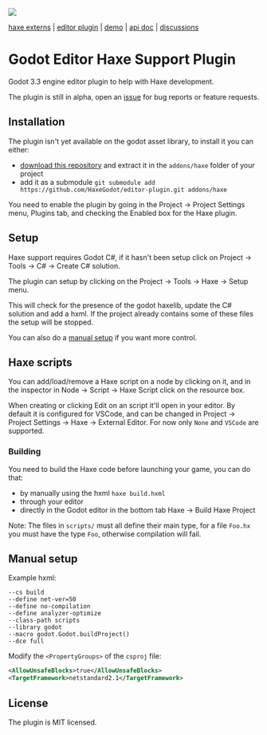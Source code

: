 ![](https://raw.github.com/HaxeGodot/godot/main/.github/logo.png)

[haxe externs](https://github.com/HaxeGodot/godot) | [editor plugin](https://github.com/HaxeGodot/editor-plugin) | [demo](https://github.com/HaxeGodot/squash-the-creeps-3d) | [api doc](https://haxegodot.github.io/godot/) | [discussions](https://github.com/HaxeGodot/godot/discussions)

# Godot Editor Haxe Support Plugin

Godot 3.3 engine editor plugin to help with Haxe development.

The plugin is still in alpha, open an [issue](https://github.com/HaxeGodot/editor-plugin/issues) for bug reports or feature requests.

## Installation

The plugin isn't yet available on the godot asset library, to install it you can either:

* [download this repository](https://github.com/HaxeGodot/editor-plugin/archive/refs/heads/main.zip) and extract it in the `addons/haxe` folder of your project
* add it as a submodule `git submodule add https://github.com/HaxeGodot/editor-plugin.git addons/haxe`

You need to enable the plugin by going in the Project -> Project Settings menu, Plugins tab, and checking the Enabled box for the Haxe plugin.

## Setup

Haxe support requires Godot C#, if it hasn't been setup click on Project -> Tools -> C# -> Create C# solution.

The plugin can setup by clicking on the Project -> Tools -> Haxe -> Setup menu.

This will check for the presence of the godot haxelib, update the C# solution and add a hxml.
If the project already contains some of these files the setup will be stopped.

You can also do a [manual setup](#manual-setup) if you want more control.

## Haxe scripts

You can add/load/remove a Haxe script on a node by clicking on it, and in the inspector in Node -> Script -> Haxe Script click on the resource box.

When creating or clicking Edit on an script it'll open in your editor. By default it is configured for VSCode, and can be changed in Project -> Project Settings -> Haxe -> External Editor. For now only `None` and `VSCode` are supported.

### Building

You need to build the Haxe code before launching your game, you can do that:

* by manually using the hxml `haxe build.hxml`
* through your editor
* directly in the Godot editor in the bottom tab Haxe -> Build Haxe Project

Note: The files in `scripts/` must all define their main type, for a file `Foo.hx` you must have the type `Foo`, otherwise compilation will fail.

## Manual setup

Example hxml:
```hxml
--cs build
--define net-ver=50
--define no-compilation
--define analyzer-optimize
--class-path scripts
--library godot
--macro godot.Godot.buildProject()
--dce full
```

Modify the `<PropertyGroups>` of the `csproj` file:
```xml
<AllowUnsafeBlocks>true</AllowUnsafeBlocks>
<TargetFramework>netstandard2.1</TargetFramework>
```

## License

The plugin is MIT licensed.
